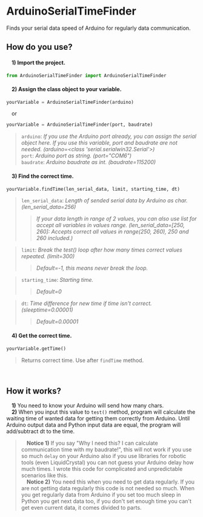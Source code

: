 # ArduinoSerialTimeFinder
 Finds your serial data speed of Arduino for regularly data communication.
## **How do you use?**
#### &emsp;**1)** Import the project. <br>
```python 
from ArduinoSerialTimeFinder import ArduinoSerialTimeFinder
```
#### &emsp;**2)** Assign the class object to your variable.<br>
```python
yourVariable = ArduinoSerialTimeFinder(arduino)
```
&emsp;or
```python
yourVariable = ArduinoSerialTimeFinder(port, baudrate)
```
>`arduino`: *If you use the Arduino port already, you can assign the serial object here. If you use this variable, port and baudrate are not needed. (arduino=<class 'serial.serialwin32.Serial'>)*<br>
>`port`: *Arduino port as string. (port="COM6")*<br>
>`baudrate`: *Arduino baudrate as int. (baudrate=115200)*<br>

#### &emsp;**3)** Find the correct time.<br>
```python
yourVariable.findTime(len_serial_data, limit, starting_time, dt)
```
>`len_serial_data`: *Length of sended serial data by Arduino as char. (len_serial_data=256)* 
>>*If your data length in range of 2 values, you can also use list for accept all variables in values range. (len_serial_data=[250, 260]: Accepts correct all values in range(250, 260), 250 and 260 included.)*<br>

>`limit`: *Break the test() loop after how many times correct values repeated. (limit=300)* <br>
>>*Default=-1, this means never break the loop.*<br> 

>`starting_time`: *Starting time.* <br>
>>*Default=0* <br>

>`dt`: *Time difference for new time if time isn't correct. (sleeptime=0.00001)*<br>
>>*Default=0.00001*

#### &emsp;**4)** Get the correct time.<br>
```python
yourVariable.getTime()
```
>Returns correct time. Use after `findTime` method.
<br> 

## **How it works?**
&emsp;**1)** You need to know your Arduino will send how many chars. <br>
&emsp;**2)** When you input this value to `test()` method, program will calculate the waiting time of wanted data for getting them correctly from Arduino. Until Arduino output data and Python input data are equal, the program will add/subtract dt to the time.<br>
>&emsp;**Notice 1)** If you say "Why I need this? I can calculate communication time with my baudrate!", this will not work if you use so much `delay` on your Arduino also if you use libraries for robotic tools (even LiquidCrystal) you can not guess your Arduino delay how much times. I wrote this code for complicated and unpredictable scenarios like this.<br>
>&emsp;**Notice 2)** You need this when you need to get data regularly. If you are not getting data regularly this code is not needed so much. When you get regularly data from Arduino if you set too much sleep in Python you get next data too, if you don't set enough time you can't get even current data, it comes divided to parts.

